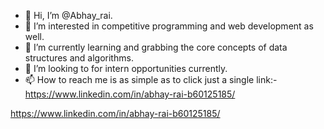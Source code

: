 - 👋 Hi, I’m @Abhay_rai.
- 👀 I’m interested in competitive programming and web development as well.
- 🌱 I’m currently learning and grabbing the core concepts of data structures and algorithms.
- 💞️ I’m looking to for intern opportunities currently.
- 📫 How to reach me is as simple as to click just a single link:-https://www.linkedin.com/in/abhay-rai-b60125185/

<!---
Abhayrai788/Abhayrai788 is a ✨ special ✨ repository because its `README.md` (this file) appears on your GitHub profile.
You can click the Preview link to take a look at your changes.
--->



https://www.linkedin.com/in/abhay-rai-b60125185/
